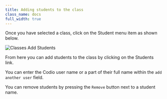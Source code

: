 ```yaml
---
title: Adding students to the class
class_name: docs
full_width: true
---
```


Once you have selected a class, click on the Student menu item as shown below.

![Classes Add Students](/img/docs/class_addstudents.png)

From here you can add students to the class by clicking on the Students link.

You can enter the Codio user name or a part of their full name within the `add another user` field.

You can remove students by pressing the `Remove` button next to a student name.

